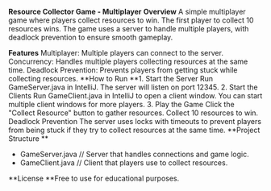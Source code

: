 **Resource Collector Game - Multiplayer**
**Overview**
A simple multiplayer game where players collect resources to win. The first player to collect 10 resources wins. The game uses a server to handle multiple players, with deadlock prevention to ensure smooth gameplay.

**Features**
Multiplayer: Multiple players can connect to the server.
Concurrency: Handles multiple players collecting resources at the same time.
Deadlock Prevention: Prevents players from getting stuck while collecting resources.
**How to Run
**1. Start the Server
Run GameServer.java in IntelliJ. The server will listen on port 12345.
2. Start the Clients
Run GameClient.java in IntelliJ to open a client window.
You can start multiple client windows for more players.
3. Play the Game
Click the "Collect Resource" button to gather resources.
Collect 10 resources to win.
Deadlock Prevention
The server uses locks with timeouts to prevent players from being stuck if they try to collect resources at the same time.
**Project Structure
**
- GameServer.java    // Server that handles connections and game logic.
- GameClient.java    // Client that players use to collect resources.
  
**License
**Free to use for educational purposes.

